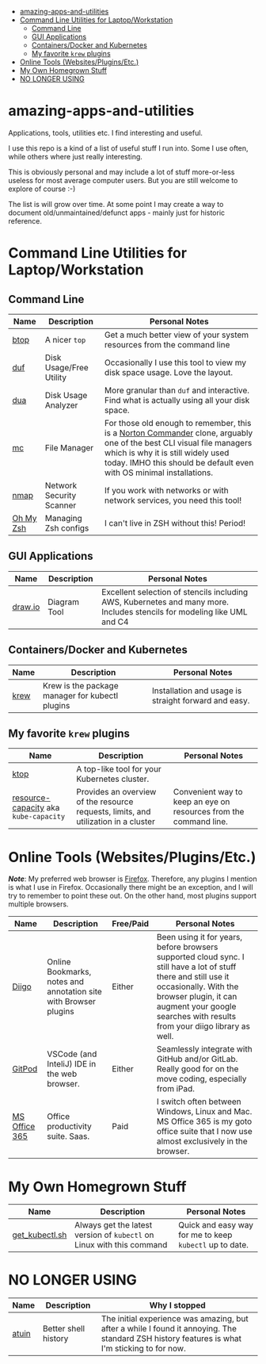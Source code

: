 
- [amazing-apps-and-utilities](#amazing-apps-and-utilities)
- [Command Line Utilities for Laptop/Workstation](#command-line-utilities-for-laptopworkstation)
  - [Command Line](#command-line)
  - [GUI Applications](#gui-applications)
  - [Containers/Docker and Kubernetes](#containersdocker-and-kubernetes)
  - [My favorite `krew` plugins](#my-favorite-krew-plugins)
- [Online Tools (Websites/Plugins/Etc.)](#online-tools-websitespluginsetc)
- [My Own Homegrown Stuff](#my-own-homegrown-stuff)
- [NO LONGER USING](#no-longer-using)


# amazing-apps-and-utilities

Applications, tools, utilities etc. I find interesting and useful.

I use this repo is a kind of a list of useful stuff I run into. Some I use often, while others where just really interesting. 

This is obviously personal and may include a lot of stuff more-or-less useless for most average computer users. But you are still welcome to explore of course :-)

The list is will grow over time. At some point I may create a way to document old/unmaintained/defunct apps - mainly just for historic reference.

# Command Line Utilities for Laptop/Workstation

## Command Line

| Name                                         | Description              | Personal Notes                                                                                                                                                                                                                                                                      |
|----------------------------------------------|--------------------------|-------------------------------------------------------------------------------------------------------------------------------------------------------------------------------------------------------------------------------------------------------------------------------------|
| [btop](https://github.com/aristocratos/btop) | A nicer `top`            | Get a much better view of your system resources from the command line                                                                                                                                                                                                               |
| [duf](https://github.com/muesli/duf)         | Disk Usage/Free Utility  | Occasionally I use this tool to view my disk space usage. Love the layout.                                                                                                                                                                                                          |
| [dua](https://github.com/Byron/dua-cli/)     | Disk Usage Analyzer      | More granular than `duf` and interactive. Find what is actually using all your disk space.                                                                                                                                                                                          |
| [mc](https://midnight-commander.org/)        | File Manager             | For those old enough to remember, this is a [Norton Commander](https://en.wikipedia.org/wiki/Norton_Commander) clone, arguably one of the best CLI visual file managers which is why it is still widely used today. IMHO this should be default even with OS minimal installations. |
| [nmap](https://nmap.org/)                    | Network Security Scanner | If you work with networks or with network services, you need this tool!                                                                                                                                                                                                             |
| [Oh My Zsh](https://ohmyz.sh/)               | Managing Zsh configs     | I can't live in ZSH without this! Period!                                                                                                                                                                                                                                           |


## GUI Applications

| Name                                                | Description              | Personal Notes                                                                                                          |
|-----------------------------------------------------|--------------------------|-------------------------------------------------------------------------------------------------------------------------|
| [draw.io](https://github.com/jgraph/drawio-desktop) | Diagram Tool             | Excellent selection of stencils including AWS, Kubernetes and many more. Includes stencils for modeling like UML and C4 |


## Containers/Docker and Kubernetes

| Name                                                       | Description                                                                         | Personal Notes                                                                                 |
|------------------------------------------------------------|-------------------------------------------------------------------------------------|------------------------------------------------------------------------------------------------|
| [krew](https://github.com/kubernetes-sigs/krew)            | Krew is the package manager for kubectl plugins                                     | Installation and usage is straight forward and easy.                                           |

## My favorite `krew` plugins

| Name                                                                               | Description                                                                         | Personal Notes                                                                                 |
|------------------------------------------------------------------------------------|-------------------------------------------------------------------------------------|------------------------------------------------------------------------------------------------|
| [ktop](https://github.com/vladimirvivien/ktop)                                     | A top-like tool for your Kubernetes cluster.                                        |                                                                                                |
| [resource-capacity](https://github.com/robscott/kube-capacity) aka `kube-capacity` | Provides an overview of the resource requests, limits, and utilization in a cluster | Convenient way to keep an eye on resources from the command line.                              |


# Online Tools (Websites/Plugins/Etc.)

_**Note**_: My preferred web browser is [Firefox](https://www.mozilla.org/en-US/firefox/new/). Therefore, any plugins I mention is what I use in Firefox. Occasionally there might be an exception, and I will try to remember to point these out. On the other hand, most plugins support multiple browsers.

| Name                                     | Description                                                      | Free/Paid   | Personal Notes                                                                                                                                                                                                                             |
|------------------------------------------|------------------------------------------------------------------|-------------|--------------------------------------------------------------------------------------------------------------------------------------------------------------------------------------------------------------------------------------------|
| [Diigo](https://www.diigo.com/)          | Online Bookmarks, notes and annotation site with Browser plugins | Either      | Been using it for years, before browsers supported cloud sync. I still have a lot of stuff there and still use it occasionally. With the browser plugin, it can augment your google searches with results from your diigo library as well. |
| [GitPod](https://gitpod.io)              | VSCode (and InteliJ) IDE in the web browser.                     | Either      | Seamlessly integrate with GitHub and/or GitLab. Really good for on the move coding, especially from iPad.                                                                                                                                  |
| [MS Office 365](https://www.office.com/) | Office productivity suite. Saas.                                 | Paid        | I switch often between Windows, Linux and Mac. MS Office 365 is my goto office suite that I now use almost exclusively in the browser.                                                                                                     |

# My Own Homegrown Stuff

| Name                                                                                                                                                       | Description                                                                         | Personal Notes                                                                                 |
|------------------------------------------------------------------------------------------------------------------------------------------------------------|-------------------------------------------------------------------------------------|------------------------------------------------------------------------------------------------|
| [get_kubectl.sh](https://gist.githubusercontent.com/nicc777/1475f894261f17dcd5c71b24e3f2f81d/raw/4c24cd8fe2cf787948f04e188560f11514ac170d/get_kubectl.sh)  | Always get the latest version of `kubectl` on Linux with this command               | Quick and easy way for me to keep `kubectl` up to date.                                        |

# NO LONGER USING

| Name                                         | Description             | Why I stopped                                                                                                                                 |
|----------------------------------------------|-------------------------|-----------------------------------------------------------------------------------------------------------------------------------------------|
| [atuin](https://github.com/ellie/atuin)      | Better shell history    | The initial experience was amazing, but after a while I found it annoying. The standard ZSH history features is what I'm sticking to for now. |

